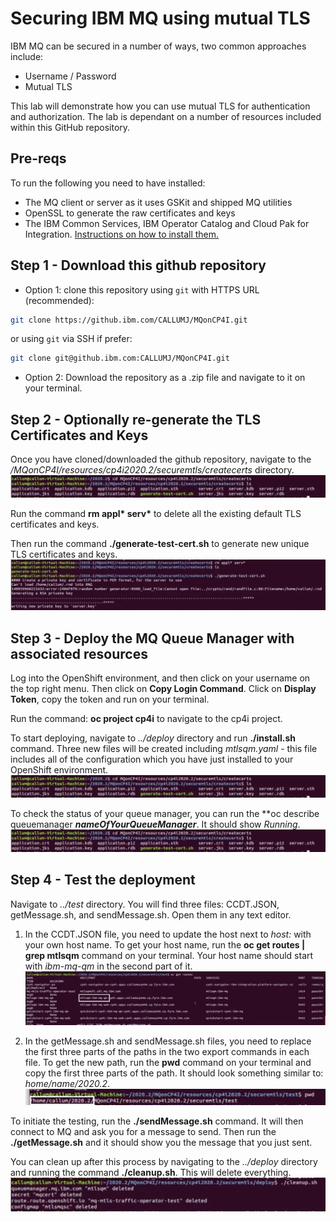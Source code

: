 # Securing IBM MQ using mutual TLS
IBM MQ can be secured in a number of ways, two common approaches include:
* Username / Password
* Mutual TLS

This lab will demonstrate how you can use mutual TLS for authentication and authorization. 
The lab is dependant on a number of resources included within this GitHub repository. 

## Pre-reqs
To run the following you need to have installed:
* The MQ client or server as it uses GSKit and shipped MQ utilities
* OpenSSL to generate the raw certificates and keys
* The IBM Common Services, IBM Operator Catalog and Cloud Pak for Integration. [Instructions on how to install them.](https://github.ibm.com/CALLUMJ/MQonCP4I/tree/master/instructions/cp4i2020.2/gettingstarted)

## Step 1 - Download this github repository
- Option 1: clone this repository using `git` with HTTPS URL (recommended):
```sh
git clone https://github.ibm.com/CALLUMJ/MQonCP4I.git
```
or using `git` via SSH if prefer:
```sh
git clone git@github.ibm.com:CALLUMJ/MQonCP4I.git
```
- Option 2: Download the repository as a .zip file and navigate to it on your terminal.

## Step 2 - Optionally re-generate the TLS Certificates and Keys
Once you have cloned/downloaded the github repository, navigate to the */MQonCP4I/resources/cp4i2020.2/securemtls/createcerts* directory.
![Navigating to createcerts directory](img/4.png)

Run the command **rm appl\* serv\*** to delete all the existing default TLS certificates and keys.

Then run the command **./generate-test-cert.sh** to generate new unique TLS certificates and keys.
![Generating new keys](img/5.png)

## Step 3 - Deploy the MQ Queue Manager with associated resources
Log into the OpenShift environment, and then click on your username on the top right menu. Then click on **Copy Login Command**. Click on **Display Token**, copy the token and run on your terminal.

Run the command: **oc project cp4i** to navigate to the cp4i project.

To start deploying, navigate to *../deploy* directory and run **./install.sh** command. Three new files will be created including *mtlsqm.yaml* - this file includes all of the configuration which you have just installed to your OpenShift environment.
![Deployment](img/4.png)

To check the status of your queue manager, you can run the **oc describe queuemanager ***nameOfYourQueueManager***. It should show *Running*. 
![Checking that MQ is Running](img/4.png)

## Step 4 - Test the deployment
Navigate to *../test* directory. You will find three files: CCDT.JSON, getMessage.sh, and sendMessage.sh. Open them in any text editor.

1. In the CCDT.JSON file, you need to update the host next to *host:* with your own host name. To get your host name, run the **oc get routes | grep mtlsqm** command on your terminal. Your host name should start with *ibm-mq-qm* in the second part of it.
![Choosing the right host name](img/8.png)

2. In the getMessage.sh and sendMessage.sh files, you need to replace the first three parts of the paths in the two export commands in each file. To get the new path, run the **pwd** command on your terminal and copy the first three parts of the path. It should look something similar to: *home/name/2020.2*.
![Selecting the first three parts of the path](img/10.png)

To initiate the testing, run the **./sendMessage.sh** command. It will then connect to MQ and ask you for a message to send. Then run the **./getMessage.sh** and it should show you the message that you just sent.

You can clean up after this process by navigating to the *../deploy* directory and running the command **./cleanup.sh**. This will delete everything.
![Cleaning up](img/11.png)
